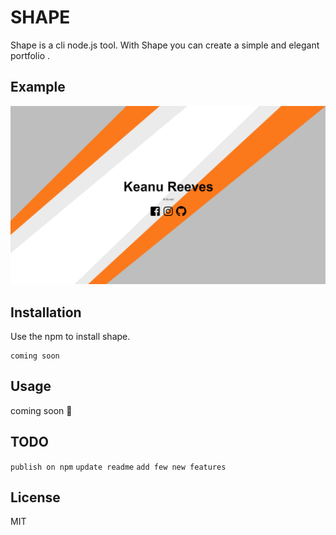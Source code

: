 
# SHAPE

Shape is a cli node.js tool. With Shape you can create a simple and elegant portfolio .
## Example 
![screen](https://raw.githubusercontent.com/makoteq/SHAPE/master/scree.PNG)
## Installation

Use the npm to install shape.

```
coming soon 
```

## Usage

coming soon :poop:

## TODO
`publish on npm`
`update readme`
`add few new features`

## License
MIT
